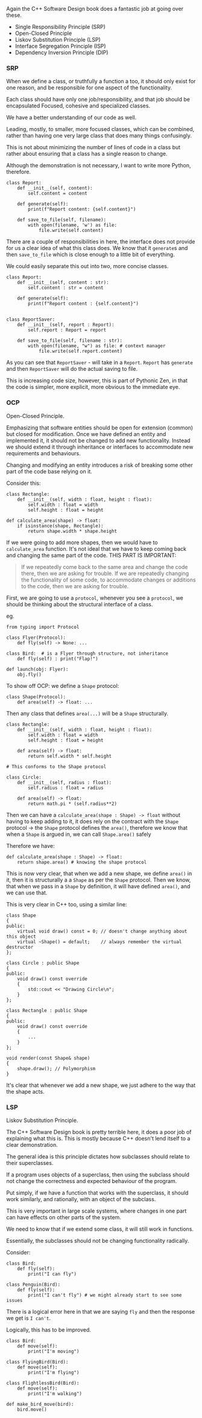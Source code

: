 Again the C++ Software Design book does a fantastic job at going over these. 

- Single Responsibility Principle (SRP)
- Open-Closed Principle
- Liskov Substitution Principle (LSP)
- Interface Segregation Principle (ISP)
- Dependency Inversion Principle (DIP)

### SRP
When we define a class, or truthfully a function a too, it should only exist for one reason, and be responsible for one aspect of the functionality. 

Each class should have only one job/responsibility, and that job should be encapsulated 
Focused, cohesive and specialized classes. 

We have a better understanding of our code as well. 

Leading, mostly, to smaller, more focused classes, which can be combined, rather than having one very large class that does many things confusingly. 

This is not about minimizing the number of lines of code in a class but rather about ensuring that a class has a single reason to change. 

Although the demonstration is not necessary, I want to write more Python, therefore. 

```
class Report: 
	def __init__(self, content): 
		self.content = content

	def generate(self): 
		print(f"Report content: {self.content}")

	def save_to_file(self, filename): 
		with open(filename, 'w') as file: 
			file.write(self.content)
```

There are a couple of responsibilities in here, the interface does not provide for us a clear idea of what this class does. 
We know that it `generate`s and then `save_to_file`  which is close enough to a little bit of everything. 

We could easily separate this out into two, more concise classes. 

```
class Report: 
	def __init__(self, content : str): 
		self.content : str = content

	def generate(self): 
		print(f"Report content : {self.content}")


class ReportSaver: 
	def __init__(self, report : Report): 
		self.report : Report = report

	def save_to_file(self, filename : str): 
		with open(filename, "w") as file: # context manager
			file.write(self.report.content)
```

As you can see that `ReportSaver` - will take in a `Report`. 
`Report` has `generate` and then `ReportSaver` will do the actual saving to file. 

This is increasing code size, however, this is part of Pythonic Zen, in that the code is simpler, more explicit, more obvious to the immediate eye. 

### OCP
Open-Closed Principle. 

Emphasizing that software entities should be open for extension (common) but closed for modification.
Once we have defined an entity and implemented it, it should not be changed to add new functionality. 
Instead we should extend it through inheritance or interfaces to accommodate new requirements and behaviours. 

Changing and modifying an entity introduces a risk of breaking some other part of the code base relying on it. 

Consider this: 
```
class Rectangle: 
	def __init__(self, width : float, height : float): 
		self.width : float = width
		self.height : float = height

def calculate_area(shape) -> float: 
	if isinstance(shape, Rectangle): 
		return shape.width * shape.height
```

If we were going to add more shapes, then we would have to `calculate_area` function. 
It's not ideal that we have to keep coming back and changing the same part of the code. 
THIS PART IS IMPORTANT: 
> If we repeatedly come back to the same area and change the code there, then we are asking for trouble. If we are repeatedly changing the functionality of some code, to accommodate changes or additions to the code, then we are asking for trouble. 

First, we are going to use a `protocol`, whenever you see a `protocol`, we should be thinking about the structural interface of a class. 

eg. 
```
from typing import Protocol

class Flyer(Protocol): 
	def fly(self) -> None: ... 

class Bird:  # is a Flyer through structure, not inheritance
	def fly(self) : print("Flap!")

def launch(obj: Flyer): 
	obj.fly()
```

To show off OCP: we define a `Shape` protocol: 
```
class Shape(Protocol): 
	def area(self) -> float: ... 
```

Then any class that defines `area(...)`  will be a `Shape` structurally. 

```
class Rectangle: 
	def __init__(self, width : float, height : float): 
		self.width : float = width
		self.height : float = height
		
	def area(self) -> float: 
		return self.width * self.height
		
# This conforms to the Shape protocol

class Circle: 
	def __init__(self, radius : float): 
		self.radius : float = radius

	def area(self) -> float: 
		return math.pi * (self.radius**2)
```


Then we can have a `calculate_area(shape : Shape) -> float` without having to keep adding to it, it does rely on the contract with the `Shape` protocol -> the `Shape` protocol defines the `area()`, therefore we know that when a `Shape` is argued in, we can call `Shape.area()` safely

Therefore we have: 
```
def calculate_area(shape : Shape) -> float: 
	return shape.area() # knowing the shape protocol
```

This is now very clear, that when we add a new shape, we define `area()` in it, then it is structurally a a `Shape` as per the `Shape` protocol. 
Then we know, that when we pass in a `Shape` by definition, it will have defined `area()`, and we can use that. 

This is very clear in C++ too, using a similar line: 
```
class Shape 
{ 
public: 
	virtual void draw() const = 0; // doesn't change anything about this object
	virtual ~Shape() = default;    // always remember the virtual destructor
};

class Circle : public Shape
{ 
public: 
	void draw() const override
	{ 
		std::cout << "Drawing Circle\n";
	}
};

class Rectangle : public Shape 
{ 
public: 
	void draw() const override
	{ 
		...
	}
};

void render(const Shape& shape)
{ 
	shape.draw(); // Polymorphism
}
```

It's clear that whenever we add a new shape, we just adhere to the way that the shape acts. 

### LSP
Liskov Substitution Principle. 

The C++ Software Design book is pretty terrible here, it does a poor job of explaining what this is. This is mostly because C++ doesn't lend itself to a clear demonstration. 

The general idea is this principle dictates how subclasses should relate to their superclasses. 

If a program uses objects of a superclass, then using the subclass should not change the correctness and expected behaviour of the program. 

Put simply, if we have a function that works with the superclass, it should work similarly, and rationally, with an object of the subclass. 

This is very important in large scale systems, where changes in one part can have effects on other parts of the system. 

We need to know that if we extend some class, it will still work in functions. 

Essentially, the subclasses should not be changing functionality radically. 

Consider: 
```
class Bird: 
	def fly(self): 
		print("I can fly")

class Penguin(Bird): 
	def fly(self):
		print("I can't fly") # we might already start to see some issues
```

There is a logical error here in that we are saying `fly` and then the response we get is `I can't`. 

Logically, this has to be improved. 

```
class Bird: 
	def move(self): 
		print("I'm moving")

class FlyingBird(Bird):
	def move(self): 
		print("I'm flying")

class FlightlessBird(Bird): 
	def move(self): 
		print("I'm walking")

def make_bird_move(bird):
	bird.move()
```
